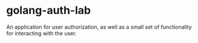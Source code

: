 # golang-auth-lab
An application for user authorization, as well as a small set of functionality for interacting with the user.
